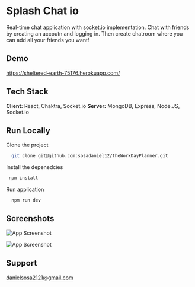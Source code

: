 
# Splash Chat io
Real-time chat application with socket.io implementation. Chat with friends by creating an accoutn and logging in. Then create chatroom where you can add all your friends you want! 

## Demo

https://sheltered-earth-75176.herokuapp.com/



## Tech Stack

**Client:** React, Chaktra, Socket.io
**Server:** MongoDB, Express, Node.JS, Socket.io



## Run Locally

Clone the project

```bash
  git clone git@github.com:sosadaniel12/theWorkDayPlanner.git
```

Install the depenedcies

```bash
 npm install
```

Run application

```bash
  npm run dev
```


## Screenshots

![App Screenshot](https://danielsosa2121.nimbusweb.me/box/attachment/6536950/rvcrr87ye37v7uhrbe9w/PaYnYL29buE98h7a/screenshot-sheltered-earth-75176.herokuapp.com-2022.01.27-08_40_50.png)


![App Screenshot](https://danielsosa2121.nimbusweb.me/box/attachment/6536954/ktvrei1u7m396ccx6a5v/QUTdkQmtubq9p3gx/screenshot-sheltered-earth-75176.herokuapp.com-2022.01.27-08_40_40.png)


## Support
danielsosa2121@gmail.com
